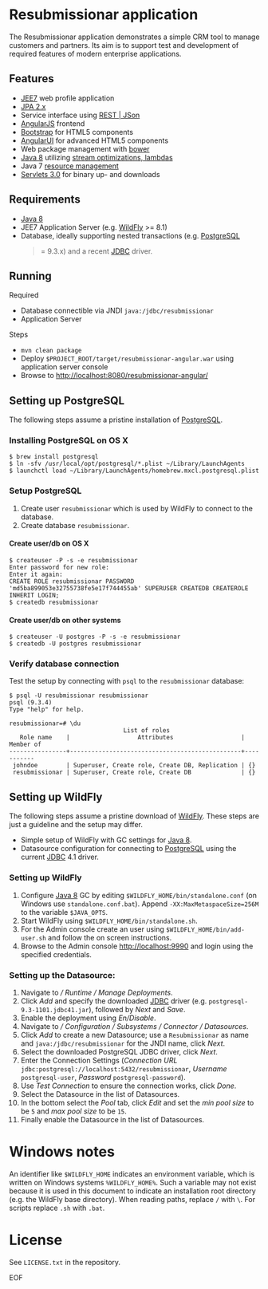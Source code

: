 # Resubmissionar application
The Resubmissionar application demonstrates a simple CRM tool to manage customers and partners. Its aim is to support test and development of required features of modern enterprise applications.

## Features
- [JEE7](http://docs.oracle.com/javaee/7/tutorial/doc/home.htm) web profile application
- [JPA 2.x](http://docs.oracle.com/javaee/7/tutorial/doc/persistence-intro.htm#BNBPZ)
- Service interface using [REST | JSon](http://en.wikipedia.org/wiki/Representational_State_Transfer)
- [AngularJS](https://angularjs.org) frontend
- [Bootstrap](http://getbootstrap.com) for HTML5 components
- [AngularUI](http://angular-ui.github.io/bootstrap/) for advanced HTML5 components
- Web package management with [bower](http://bower.io)
- [Java 8] utilizing [stream optimizations, lambdas](http://www.techempower.com/blog/2013/03/26/everything-about-java-8/)
- Java 7 [resource management](http://www.oracle.com/technetwork/articles/java/trywithresources-401775.html)
- [Servlets 3.0](http://docs.oracle.com/javaee/7/tutorial/doc/servlets.htm#BNAFD) for binary up- and downloads

## Requirements
- [Java 8]
- JEE7 Application Server (e.g. [WildFly] >= 8.1)
- Database, ideally supporting nested transactions (e.g. [PostgreSQL]
  >= 9.3.x) and a recent [JDBC] driver.

## Running
Required
- Database connectible via JNDI `java:/jdbc/resubmissionar`
- Application Server

Steps
- `mvn clean package`
- Deploy `$PROJECT_ROOT/target/resubmissionar-angular.war` using application server console
- Browse to [http://localhost:8080/resubmissionar-angular/](http://localhost:8080/resubmissionar-angular/)

## Setting up PostgreSQL
The following steps assume a pristine installation of [PostgreSQL].

### Installing PostgreSQL on OS X
```
$ brew install postgresql
$ ln -sfv /usr/local/opt/postgresql/*.plist ~/Library/LaunchAgents
$ launchctl load ~/Library/LaunchAgents/homebrew.mxcl.postgresql.plist
```

### Setup PostgreSQL
1. Create user `resubmissionar` which is used by WildFly to connect to the database.
2. Create database `resubmissionar`.

#### Create user/db on OS X
```
$ createuser -P -s -e resubmissionar
Enter password for new role:
Enter it again:
CREATE ROLE resubmissionar PASSWORD 'md5ba899053e32755738fe5e17f744455ab' SUPERUSER CREATEDB CREATEROLE INHERIT LOGIN;
$ createdb resubmissionar
```

#### Create user/db on other systems
```
$ createuser -U postgres -P -s -e resubmissionar
$ createdb -U postgres resubmissionar
```

### Verify database connection
Test the setup by connecting with `psql` to the `resubmissionar` database:
```
$ psql -U resubmissionar resubmissionar
psql (9.3.4)
Type "help" for help.

resubmissionar=# \du
                                List of roles
   Role name    |                   Attributes                   | Member of
----------------+------------------------------------------------+-----------
 johndoe        | Superuser, Create role, Create DB, Replication | {}
 resubmissionar | Superuser, Create role, Create DB              | {}
```

## Setting up WildFly
The following steps assume a pristine download of [WildFly]. These steps are just a guideline and the setup may differ.

- Simple setup of WildFly with GC settings for [Java 8].
- Datasource configuration for connecting to [PostgreSQL] using the current [JDBC] 4.1 driver.

### Setting up WildFly
1. Configure [Java 8] GC by editing `$WILDFLY_HOME/bin/standalone.conf` (on Windows use `standalone.conf.bat`). Append `-XX:MaxMetaspaceSize=256M` to the variable `$JAVA_OPTS`.
2. Start WildFly using `$WILDFLY_HOME/bin/standalone.sh`.
3. For the Admin console create an user using `$WILDFLY_HOME/bin/add-user.sh` and follow the on screen instructions.
4. Browse to the Admin console [http://localhost:9990](http://localhost:9990) and login using the specified credentials.

### Setting up the Datasource:
1. Navigate to  */ Runtime / Manage Deployments*.
2. Click *Add* and specify the downloaded [JDBC] driver (e.g. `postgresql-9.3-1101.jdbc41.jar`), followed by *Next* and *Save*.
3. Enable the deployment using *En/Disable*.
4. Navigate to */ Configuration /  Subsystems / Connector / Datasources*.
5. Click *Add* to create a new Datasource; use a `Resubmissionar` as name and `java:/jdbc/resubmissionar` for the JNDI name, click *Next*.
6. Select the downloaded PostgreSQL JDBC driver, click *Next*.
7. Enter the Connection Settings (*Connection URL* `jdbc:postgresql://localhost:5432/resubmissionar`, *Username* `postgresql-user`, *Password* `postgresql-password`).
8. Use *Test Connection* to ensure the connection works, click *Done*.
9. Select the Datasource in the list of Datasources.
10. In the bottom select the *Pool* tab, click *Edit* and set the *min pool size* to be ```5``` and *max pool size* to be ```15```.
11. Finally enable the Datasource in the list of Datasources.

# Windows notes
An identifier like `$WILDFLY_HOME` indicates an environment variable, which is written on Windows systems `%WILDFLY_HOME%`. Such a variable may not exist because it is used in this document to indicate an installation root directory (e.g. the WildFly base directory).
When reading paths, replace `/` with `\`. For scripts replace `.sh` with `.bat`.

# License
See `LICENSE.txt` in the repository.

[Java 8]: http://www.oracle.com/technetwork/java/javase/downloads/index.html "Java8"
[WildFly]: http://wildfly.org/downloads "WildFly"
[PostgreSQL]: http://www.postgresql.org "PostgreSQL"
[JDBC]: (http://jdbc.postgresql.org/download.html) "PostgreSQL 4.1 JDBC driver"

EOF
